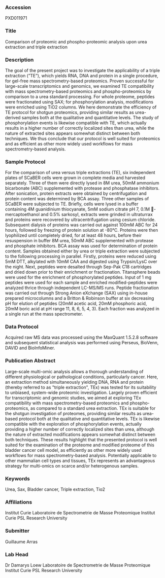### Accession
PXD011971

### Title
Comparison of proteomic and phospho-proteomic analysis upon urea extraction and triple extraction

### Description
The goal of the present project was to investigate the applicability of a triple extraction (”TE”), which yields RNA, DNA and protein in a single procedure, for gel-free mass spectrometry-based proteomics. Proven successful for large-scale transcriptomics and genomics, we examined TE compatibility with mass spectrometry-based proteomics and phospho-proteomics by comparison to a urea standard processing. For whole proteome, peptides were fractionated using SAX; for phosphorylation analysis, modifications were enriched using TiO2 columns. We here demonstrate the efficiency of TE protocol for shotgun proteomics, providing similar results as urea-derived samples both at the qualitative and quantitative levels. The study of phosphorylation events is likewise compatible with TE, which actually results in a higher number of correctly localized sites than urea, while the nature of extracted sites appears somewhat distinct between both techniques. We thus conclude that our protocol is well suited for proteomics and as efficient as other more widely used workflows for mass spectrometry-based analysis.

### Sample Protocol
For the comparison of urea versus triple extractions (TE), six independent plates of SCaBER cells were grown in complete media and harvested separately. Three of them were directly lysed in 8M urea, 50mM ammonium bicarbonate (ABC) supplemented with protease and phosphatase inhibitors. After sonication, protein extracts were obtained by centrifugation and protein content was determined by BCA assay. Three other samples of SCaBER were subjected to TE. Briefly, cells were lysed in a buffer containing 4M guanidinium thiocyanate, 5mM sodium citrate pH 7, 0.1M -mercaptoethanol and 0.5% sarkosyl, extracts were grinded in ultraturrax and proteins were recovered by ultracentrifugation using cesium chloride. Subsequent dialysis of proteins was carried out against 100mM ABC for 24 hours, followed by freezing of protein solution at -80°C. Proteins were then lyophilized until completely dried, for at least 48 hours, before their resuspension in buffer 8M urea, 50mM ABC supplemented with protease and phosphate inhibitors. BCA assay was used for determination of protein content. Samples obtained either by urea or triple extraction were subjected to the following processing in parallel. Firstly, proteins were reduced using 5mM DTT, alkylated with 10mM CAA and digested using Trypsin/LysC over the night. Next, peptides were desalted through Sep-Pak C18 cartridges and dried down prior to their enrichment or fractionation. Titansphere beads were used for the enrichment of phosphorylated peptides. Input of 1 mg peptides were used for each sample and enriched modified-peptides were analyzed thrice through independent LC-MS/MS runs. Peptide fractionation was carried out through Strong Anion eXchange (SAX) using in-house prepared microcolumns and a Britton & Robinson buffer at six decreasing pH for elution of peptides (20mM acetic acid, 20mM phosphoric acid, 20mM boric acid at pH range 11, 8, 6, 5, 4, 3). Each fraction was analyzed in a single run at the mass spectrometer.

### Data Protocol
Acquired raw MS data was processed using the MaxQuant 1.5.2.8 software and subsequent statistical analysis was performed using Perseus, BioVenn, DAVID and BioInfoMiner.

### Publication Abstract
Large-scale multi-omic analysis allows a thorough understanding of different physiological or pathological conditions, particularly cancer. Here, an extraction method simultaneously yielding DNA, RNA and protein (thereby referred to as "triple extraction", TEx) was tested for its suitability to unbiased, system-wide proteomic investigation. Largely proven efficient for transcriptomic and genomic studies, we aimed at exploring TEx compatibility with mass spectrometry-based proteomics and phospho-proteomics, as compared to a standard urea extraction. TEx is suitable for the shotgun investigation of proteomes, providing similar results as urea-based protocol both at the qualitative and quantitative levels. TEx is likewise compatible with the exploration of phosphorylation events, actually providing a higher number of correctly localized sites than urea, although the nature of extracted modifications appears somewhat distinct between both techniques. These results highlight that the presented protocol is well suited for the examination of the proteome and modified proteome of this bladder cancer cell model, as efficiently as other more widely used workflows for mass spectrometry-based analysis. Potentially applicable to other mammalian cell types and tissues, TEx represents an advantageous strategy for multi-omics on scarce and/or heterogenous samples.

### Keywords
Urea, Sax, Bladder cancer, Triple extraction, Tio2

### Affiliations
Institut Curie
Laboratoire de Spectrometrie de Masse Proteomique Institut Curie PSL Research University

### Submitter
Guillaume Arras

### Lab Head
Dr Damarys Loew
Laboratoire de Spectrometrie de Masse Proteomique Institut Curie PSL Research University


